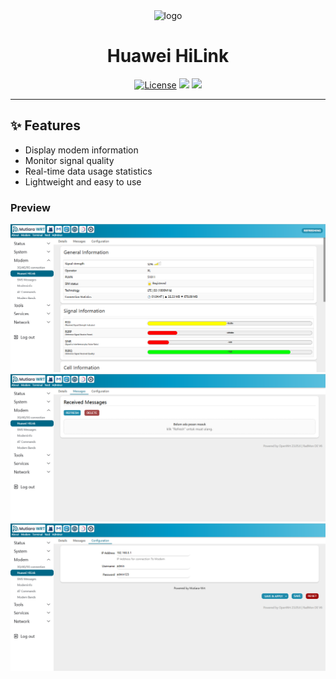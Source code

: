 <div align="center">
  <img src="img/hilink.png" alt="logo" width="150">
  <h1>Huawei HiLink</h1>
</div>

<div align="center">
  <a target="_blank" href="#"><img alt="License" src="https://img.shields.io/github/license/Maizil41/Huawei-HiLink?style=for-the-badge&logo=github"></a>
  <a target="_blank" href="https://github.com/Maizil41/Huawei-HiLink/releases"><img src="https://img.shields.io/github/release/Maizil41/Huawei-HiLink?style=for-the-badge&logo=huawei"></a>
  <a target="_blank" href="https://github.com/Maizil41/Huawei-HiLink/releases"><img src="https://img.shields.io/github/downloads/Maizil41/Huawei-HiLink/total?style=for-the-badge&logo=dropbox"></a>
</div>
<hr/>

## ✨ Features
- Display modem information
- Monitor signal quality
- Real-time data usage statistics
- Lightweight and easy to use

### Preview

![](./img/details.png)
![](./img/sms_view.png)
![](./img/setting.png)
